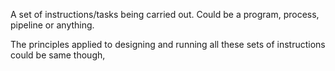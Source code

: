 
A set of instructions/tasks being carried out. Could be a program, process, pipeline or anything.

The principles applied to designing and running all these sets of instructions could be same though,